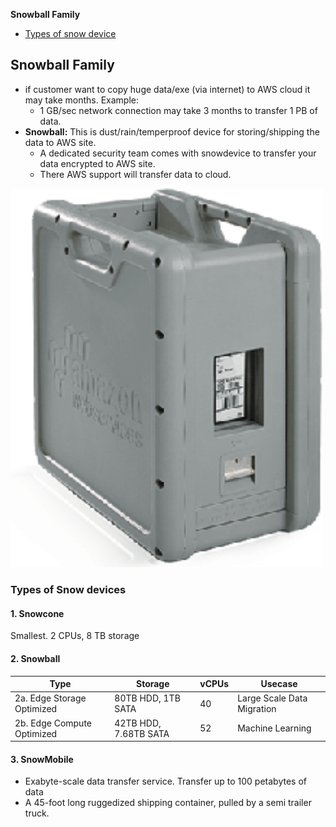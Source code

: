 **Snowball Family**
- [Types of snow device](#t)

## Snowball Family
- if customer want to copy huge data/exe (via internet) to AWS cloud it may take months. Example:
  - 1 GB/sec network connection may take 3 months to transfer 1 PB of data.
- **Snowball:** This is dust/rain/temperproof device for storing/shipping the data to AWS site.
  - A dedicated security team comes with snowdevice to transfer your data encrypted to AWS site.
  - There AWS support will transfer data to cloud.
<img src=snowball.png width=500 />

<a name=t></a>
### Types of Snow devices

#### 1. Snowcone
Smallest. 2 CPUs, 8 TB storage

#### 2. Snowball

|Type|Storage|vCPUs|Usecase|
|---|---|---|---|
|2a. Edge Storage Optimized|80TB HDD, 1TB SATA|40|Large Scale Data Migration|
|2b. Edge Compute Optimized|42TB HDD, 7.68TB SATA|52|Machine Learning|

#### 3. SnowMobile
- Exabyte-scale data transfer service. Transfer up to 100 petabytes of data
- A 45-foot long ruggedized shipping container, pulled by a semi trailer truck.
